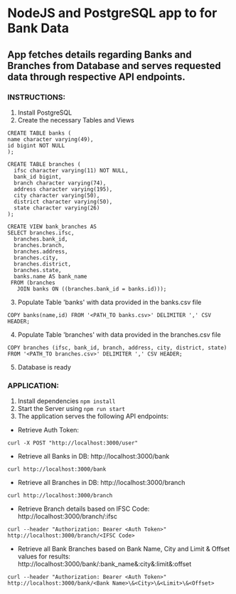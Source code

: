 # NodeJS and PostgreSQL app to for Bank Data

## App fetches details regarding Banks and Branches from Database and serves requested data through respective API endpoints.

### INSTRUCTIONS:
1. Install PostgreSQL
2. Create the necessary Tables and Views
```
CREATE TABLE banks (
name character varying(49),
id bigint NOT NULL
);

CREATE TABLE branches (
  ifsc character varying(11) NOT NULL,
  bank_id bigint,
  branch character varying(74),
  address character varying(195),
  city character varying(50),
  district character varying(50),
  state character varying(26)
);

CREATE VIEW bank_branches AS
SELECT branches.ifsc,
  branches.bank_id,
  branches.branch,
  branches.address,
  branches.city,
  branches.district,
  branches.state,
  banks.name AS bank_name
 FROM (branches
   JOIN banks ON ((branches.bank_id = banks.id)));
```
3. Populate Table 'banks' with data provided in the banks.csv file
```
COPY banks(name,id) FROM '<PATH_TO banks.csv>' DELIMITER ',' CSV HEADER;
```
4. Populate Table 'branches' with data provided in the branches.csv file
```
COPY branches (ifsc, bank_id, branch, address, city, district, state) FROM '<PATH_TO branches.csv>' DELIMITER ',' CSV HEADER;
```
5. Database is ready

### APPLICATION:
1. Install dependencies `npm install`
2. Start the Server using `npm run start` 
3. The application serves the following API endpoints:
  * Retrieve Auth Token: 
  ```
  curl -X POST "http://localhost:3000/user"
  ```
  * Retrieve all Banks in DB: http://localhost:3000/bank
  ```
  curl http://localhost:3000/bank
  ```
  * Retrieve all Branches in DB: http://localhost:3000/branch
  ```
  curl http://localhost:3000/branch
  ```
  * Retrieve Branch details based on IFSC Code: http://localhost:3000/branch/:ifsc
  ```
  curl --header "Authorization: Bearer <Auth Token>" http://localhost:3000/branch/<IFSC Code>
  ```
  * Retrieve all Bank Branches based on Bank Name, City and Limit & Offset values for results: http://localhost:3000/bank/:bank_name&:city&:limit&:offset
  ```
  curl --header "Authorization: Bearer <Auth Token>" http://localhost:3000/bank/<Bank Name>\&<City>\&<Limit>\&<Offset>
  ```
